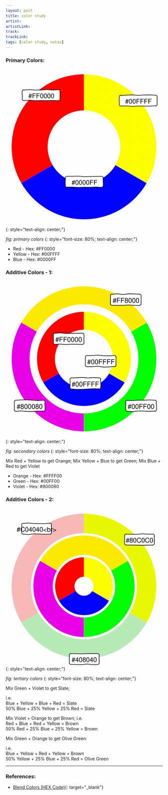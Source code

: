 ```yaml
---
layout: post
title: color study
artist: 
artistLink: 
track: 
trackLink: 
tags: [color study, notes]
---
```


### Primary Colors: 

![Primary Colors](/media/blogAssets/colorStudy/primary.svg)
{: style="text-align: center;"}

*fig: primary colors*
{: style="font-size: 80%; text-align: center;"}

- Red - Hex: #FF0000
- Yellow - Hex: #00FFFF
- Blue - Hex: #0000FF

### Additive Colors - 1:

![Secondary Colors](/media/blogAssets/colorStudy/secondary.svg)
{: style="text-align: center;"}

*fig: secondary colors*
{: style="font-size: 80%; text-align: center;"}

Mix Red + Yellow to get Orange; Mix Yellow + Blue to get Green; Mix Blue + Red to get Violet


- Orange - Hex: #FFFF00
- Green - Hex: #00FF00
- Violet - Hex: #800080

### Additive Colors - 2:

![Tertiary Colors](/media/blogAssets/colorStudy/tertiary.svg)
{: style="text-align: center;"}

*fig: tertiary colors*
{: style="font-size: 80%; text-align: center;"}

Mix Green + Violet to get Slate; 

i.e.<br>
Blue + Yellow + Blue + Red = Slate <br>
50% Blue + 25% Yellow + 25% Red = Slate 

Mix Violet + Orange to get Brown; 
i.e.<br>
Red + Blue + Red + Yellow = Brown <br>
50% Red + 25% Blue + 25% Yellow = Brown 

Mix Green + Orange to get Olive Green:

i.e.<br>
Blue + Yellow + Red + Yellow = Brown<br>
50% Yellow + 25% Blue + 25% Red = Olive Green 






-----

### References: <br>

* [Blend Colors (HEX Code)](https://meyerweb.com/eric/tools/color-blend/#:::hex){: target="_blank"}



